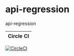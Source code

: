 # api-regression
api-regression

|Circle CI|
|---|
[![CircleCI](https://dl.circleci.com/status-badge/img/gh/hemanth22/api-regression/tree/main.svg?style=svg)](https://dl.circleci.com/status-badge/redirect/gh/hemanth22/api-regression/tree/main)
